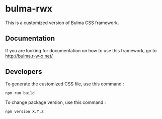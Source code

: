 # bulma-rwx

This is a customized version of Bulma CSS framework.

## Documentation

If you are looking for documentation on how to use this framework, go to 
http://bulma.r-w-x.net/

## Developers

To generate the customized CSS file, use this command : 

``npm run build``

To change package version, use this command :

``npm version X.Y.Z``
